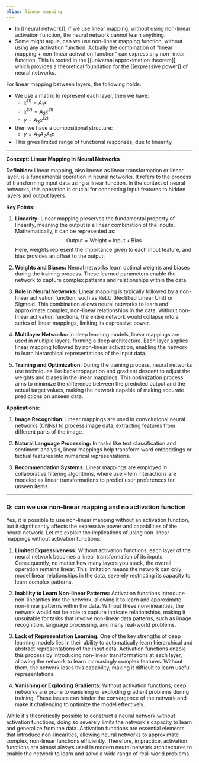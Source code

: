 ```yaml
---
alias: linear mapping
---
```



- In [[neural network]], if we use linear mapping, without using non-linear activation function, the neural network cannot learn anything.
- Some might argue, can we use non-linear mapping function, without using any activation function. Actually the combination of "linear mapping + non-linear activation function" can express any non-linear function. This is rooted in the [[universal approximation theorem]], which provides a theoretical foundation for the [[expressive power]] of neural networks.

For linear mapping between layers, the following holds:
- We use a matrix to represent each layer, then we have:
	- $x^{(1)} = A_1x$
	- $x^{(2)} = A_2x^{(1)}$
	- $y = A_3 x^{(2)}$
- then we have a compositional structure:
	- $y = A_3 A_2 A_1 x$
- This gives limited range of functional responses, due to linearity.

---

**Concept: Linear Mapping in Neural Networks**

**Definition:**
Linear mapping, also known as linear transformation or linear layer, is a fundamental operation in neural networks. It refers to the process of transforming input data using a linear function. In the context of neural networks, this operation is crucial for connecting input features to hidden layers and output layers.

**Key Points:**

1. **Linearity:** Linear mapping preserves the fundamental property of linearity, meaning the output is a linear combination of the inputs. Mathematically, it can be represented as:
$$ \text{Output} = \text{Weight} \times \text{Input} + \text{Bias}$$
   Here, weights represent the importance given to each input feature, and bias provides an offset to the output.

2. **Weights and Biases:** Neural networks learn optimal weights and biases during the training process. These learned parameters enable the network to capture complex patterns and relationships within the data.

3. **Role in Neural Networks:** Linear mapping is typically followed by a non-linear activation function, such as ReLU (Rectified Linear Unit) or Sigmoid. This combination allows neural networks to learn and approximate complex, non-linear relationships in the data. Without non-linear activation functions, the entire network would collapse into a series of linear mappings, limiting its expressive power.

4. **Multilayer Networks:** In deep learning models, linear mappings are used in multiple layers, forming a deep architecture. Each layer applies linear mapping followed by non-linear activation, enabling the network to learn hierarchical representations of the input data.

5. **Training and Optimization:** During the training process, neural networks use techniques like backpropagation and gradient descent to adjust the weights and biases in the linear mappings. This optimization process aims to minimize the difference between the predicted output and the actual target values, making the network capable of making accurate predictions on unseen data.

**Applications:**

1. **Image Recognition:** Linear mappings are used in convolutional neural networks (CNNs) to process image data, extracting features from different parts of the image.

2. **Natural Language Processing:** In tasks like text classification and sentiment analysis, linear mappings help transform word embeddings or textual features into numerical representations.

3. **Recommendation Systems:** Linear mappings are employed in collaborative filtering algorithms, where user-item interactions are modeled as linear transformations to predict user preferences for unseen items.

---

### Q: can we use non-linear mapping and no activation function

Yes, it is possible to use non-linear mapping without an activation function, but it significantly affects the expressive power and capabilities of the neural network. Let me explain the implications of using non-linear mappings without activation functions:

1. **Limited Expressiveness:** Without activation functions, each layer of the neural network becomes a linear transformation of its inputs. Consequently, no matter how many layers you stack, the overall operation remains linear. This limitation means the network can only model linear relationships in the data, severely restricting its capacity to learn complex patterns.

2. **Inability to Learn Non-linear Patterns:** Activation functions introduce non-linearities into the network, allowing it to learn and approximate non-linear patterns within the data. Without these non-linearities, the network would not be able to capture intricate relationships, making it unsuitable for tasks that involve non-linear data patterns, such as image recognition, language processing, and many real-world problems.

3. **Lack of Representation Learning:** One of the key strengths of deep learning models lies in their ability to automatically learn hierarchical and abstract representations of the input data. Activation functions enable this process by introducing non-linear transformations at each layer, allowing the network to learn increasingly complex features. Without them, the network loses this capability, making it difficult to learn useful representations.

4. **Vanishing or Exploding Gradients:** Without activation functions, deep networks are prone to vanishing or exploding gradient problems during training. These issues can hinder the convergence of the network and make it challenging to optimize the model effectively.

While it's theoretically possible to construct a neural network without activation functions, doing so severely limits the network's capacity to learn and generalize from the data. Activation functions are essential elements that introduce non-linearities, allowing neural networks to approximate complex, non-linear functions efficiently. Therefore, in practice, activation functions are almost always used in modern neural network architectures to enable the network to learn and solve a wide range of real-world problems.